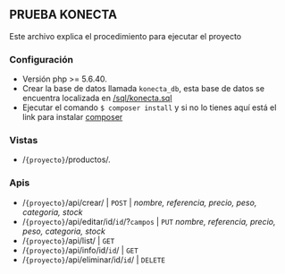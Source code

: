 ## PRUEBA KONECTA

Este archivo explica el procedimiento para ejecutar el proyecto

### Configuración

-  Versión php >= 5.6.40.
-  Crear la base de datos llamada `konecta_db`, esta base de datos se encuentra localizada en [/sql/konecta.sql](https://github.com/vasquezdavid-23/prueba/blob/master/sql/konecta_db.sql)
-  Ejecutar el comando `$ composer install` y si no lo tienes aquí está el link para instalar [composer](https://getcomposer.org/download/)

### Vistas

-  /`{proyecto}`/productos/.

### Apis

-  /`{proyecto}`/api/crear/ | `POST` | *nombre, referencia, precio, peso, categoria, stock*
-  /`{proyecto}`/api/editar/id/`id`/?`campos` | `PUT` *nombre, referencia, precio, peso, categoria, stock*
-  /`{proyecto}`/api/list/ | `GET`
-  /`{proyecto}`/api/info/id/`id`/ | `GET`
-  /`{proyecto}`/api/eliminar/id/`id`/ | `DELETE`

